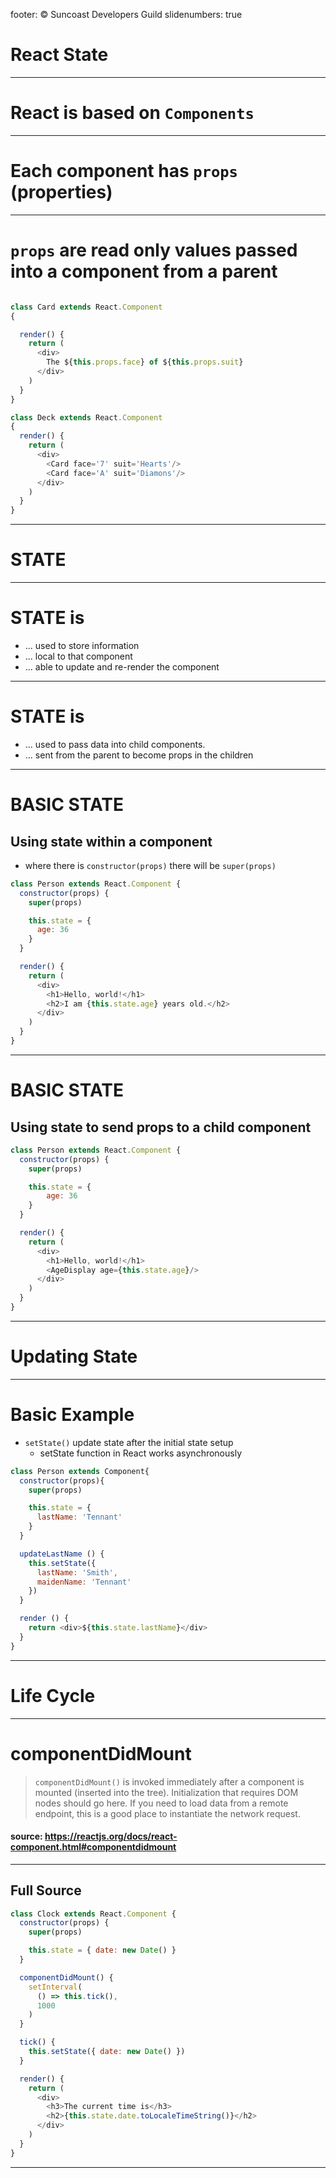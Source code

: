 footer: © Suncoast Developers Guild
slidenumbers: true

# React State

---

# React is based on `Components`

---

# Each component has `props` (properties)

---

# `props` are read only values passed into a component from a parent

```js

class Card extends React.Component
{

  render() {
    return (
      <div>
        The ${this.props.face} of ${this.props.suit}
      </div>
    )
  }
}

class Deck extends React.Component
{
  render() {
    return (
      <div>
        <Card face='7' suit='Hearts'/>
        <Card face='A' suit='Diamons'/>
      </div>
    )
  }
}
```

---

# STATE

---

# STATE is

- ... used to store information
- ... local to that component
- ... able to update and re-render the component

---

# STATE is

- ... used to pass data into child components.
- ... sent from the parent to become props in the children

---

# BASIC STATE

## Using state within a component

- where there is `constructor(props)` there will be `super(props)`

```js
class Person extends React.Component {
  constructor(props) {
    super(props)

    this.state = {
      age: 36
    }
  }

  render() {
    return (
      <div>
        <h1>Hello, world!</h1>
        <h2>I am {this.state.age} years old.</h2>
      </div>
    )
  }
}
```

---

# BASIC STATE

## Using state to send props to a child component

```js
class Person extends React.Component {
  constructor(props) {
    super(props)

    this.state = {
        age: 36
    }
  }

  render() {
    return (
      <div>
        <h1>Hello, world!</h1>
        <AgeDisplay age={this.state.age}/>
      </div>
    )
  }
}
```

---

# Updating State

---

# Basic Example

- `setState()` update state after the initial state setup
  - setState function in React works asynchronously

```js
class Person extends Component{
  constructor(props){
    super(props)

    this.state = {
      lastName: 'Tennant'
    }
  }

  updateLastName () {
    this.setState({
      lastName: 'Smith',
      maidenName: 'Tennant'
    })
  }

  render () {
    return <div>${this.state.lastName}</div>
  }
}
```


---

# Life Cycle

---

# componentDidMount

> `componentDidMount()` is invoked immediately after a component is mounted (inserted into the tree). Initialization that requires DOM nodes should go here. If you need to load data from a remote endpoint, this is a good place to instantiate the network request.

#### source: https://reactjs.org/docs/react-component.html#componentdidmount

---

## Full Source

```js
class Clock extends React.Component {
  constructor(props) {
    super(props)

    this.state = { date: new Date() }
  }

  componentDidMount() {
    setInterval(
      () => this.tick(),
      1000
    )
  }

  tick() {
    this.setState({ date: new Date() })
  }

  render() {
    return (
      <div>
        <h3>The current time is</h3>
        <h2>{this.state.date.toLocaleTimeString()}</h2>
      </div>
    )
  }
}
```

---
